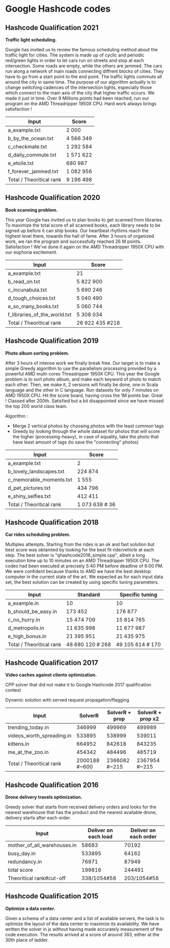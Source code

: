 # Google Hashcode codes

## Hashcode Qualification 2021

**Traffic light scheduling.**

Google has invited us to review the famous scheduling method about the traffic light for cities. The system is made up of cyclic and periodic red/green lights in order to let cars run on streets and stop at each intersection. Some roads are empty, while the others are jammed. The cars run along a network of main roads connecting diffrent blocks of cities. They have to go from a start point to the end point. The traffic lights commute all around the city in same time. The purpose of our algorithm actually is to change switching cadences of the intersection lights, especially those which connect to the main axis of the city that higher traffic occurs. We made it just in time. Over 9 Millions points had been reached, run our program on the AMD Threadripper 1950X CPU. Hard work always brings satisfaction !

| Input                         |  Score         | 
|-------------------------------|----------------|
| a_example.txt                 |     2 000      |
| b_by_the_ocean.txt            | 4 566 349      |
| c_checkmate.txt               | 1 292 584      |
| d_daily_commute.txt           | 1 571 622      | 
| e_etoile.txt                  |   680 987      | 
| f_forever_jammed.txt          | 1 082 956      | 
| Total / Theoritical rank      | 9 196 498      | 

## Hashcode Qualification 2020

**Book scanning problem.**

This year Google has invited us to plan books to get scanned from libraries. To maximize the total score of all scanned books, each library needs to be signed up before it can ship books. Our heartbeat rhythms reach the highest level there, towards the hall of fame. After 3 hours of organized work, we ran the program and successfully reached 26 M points. Satisfaction !  We've done it again on the AMD Threadripper 1950X CPU with our euphoria excitement.

| Input                         |  Score         | 
|-------------------------------|----------------|
| a_example.txt                 |        21      |
| b_read_on.txt                 | 5 822 900      |
| c_incunabula.txt              | 5 690 246      |
| d_tough_choices.txt           | 5 040 490      | 
| e_so_many_books.txt           | 5 060 744      | 
| f_libraries_of_the_world.txt  | 5 308 034      | 
| Total / Theoritical rank      | 26 922 435 #218|  

## Hashcode Qualification 2019

**Photo album sorting problem.**

After 3 hours of intense work we finally break free. Our target is to make a simple Greedy algorithm to use the parallelism processing provided by a powerful AMD multi-cores Threadripper 1950X CPU. This year the Google problem is to sort photo album, and make each keyword of photo to match each other. Then, we make it, 2 versions will finally be done, one in Scala language and the other in C language. Run datasets for only 7 minutes on AMD 1950X CPU. Hit the score board, having cross the 1M points bar. Great ! Classed after 200th. Satisfied but a bit disappointed since we have missed the top 200 world class team.

Algorithm : 
- Merge 2 vertical photos by choosing photos with the least common tags
- Greedy by looking through the whole dataset for photos that will score the higher (processing-heavy), in case of equality, take the photo that have least amount of tags (to save the "connecting" photos)  

| Input                     |  Score         | 
|---------------------------|----------------|
| a_example.txt             | 2              |
| b_lovely_landscapes.txt   | 224 874        |
| c_memorable_moments.txt   | 1 555          |
| d_pet_pictures.txt        | 434 796        | 
| e_shiny_selfies.txt       | 412 411        | 
| Total / Theoritical rank  | 1 073 638 # 36 |  

## Hashcode Qualification 2018

**Car rides scheduling problem.**

Multiples attempts. Starting from the rides is an ok and fast solution but best score was obtainted by looking for the best fit ride/vehicle at each step.
The best solver is "qhashcode2018_simple.cpp", albeit a long execution time up to 10 minutes on an AMD Threadripper 1950X CPU. The codes had been executed at precisely 5:40 PM before deadline of 6:00 PM. We were confident because thanks to AMD we have the best desktop computer in the current state of the art. We expected as for each input data set, the best solution can be created by using specific tuning parameters.


| Input                     |  Standard        | Specific tuning  |
|---------------------------|------------------|------------------|
| a_example.in              | 10               | 10               |
| b_should_be_easy.in       | 173 452          | 176 877          |
| c_no_hurry.in             | 15 474 709       | 15 814 765       |
| d_metropolis.in           | 11 635 998       | 11 677 987       |
| e_high_bonus.in           | 21 395 951       | 21 435 975       |
| Total / Theoritical rank  | 48 680 120 # 268 | 49 105 614 # 170 | 


## Hashcode Qualification 2017

**Video caches against clients optimization.**

CPP solver that did not make it to Google Hashcode 2017 qualification contest

Dynamic solution with served request propagation/flagging

| Input                     |  SolverR       | SolverR + prop | SolverR + prop x2 |
|---------------------------|----------------|----------------|-------------------|
| trending_today.in         | 346999         | 499969         | 499989            |
| videos_worth_spreading.in | 533895         | 538999         | 539011            |
| kittens.in                | 664952         | 842618         | 843235            |
| me_at_the_zoo.in          | 454342         | 484496         | 485719            |
| Total / Theoritical rank  | 2000188 #~600  | 2366082 #~215  | 2367954 #~215     |


## Hashcode Qualification 2016

**Drone delivery travels optimization.**

Greedy solver that starts from received delivery orders and looks for the nearest warehouse that has the product and the nearest available drone, delivery starts after each order.

| Input                      | Deliver on each load| Deliver on each order| 
|----------------------------|---------------------|----------------------|
| mother_of_all_warehouses.in| 58683               | 70192                |         
| busy_day.in | 533895       | 64162               | 86350                |
| redundancy.in              | 76971               | 87949                | 
| total score                | 199816              | 244491               | 
| Theoritical rank#cut-off   | 338/1054#58         | 203/1054#58          | 


## Hashcode Qualification 2015

**Optimize a data center.**

Given a schema of a data center and a list of available servers, the task is to optimize the layout of the data center to maximize its availability. We have written the solver in js without having made accurately measurement of the code execution. The results arrived at a score of around 383, either at the 30th place of ladder.
